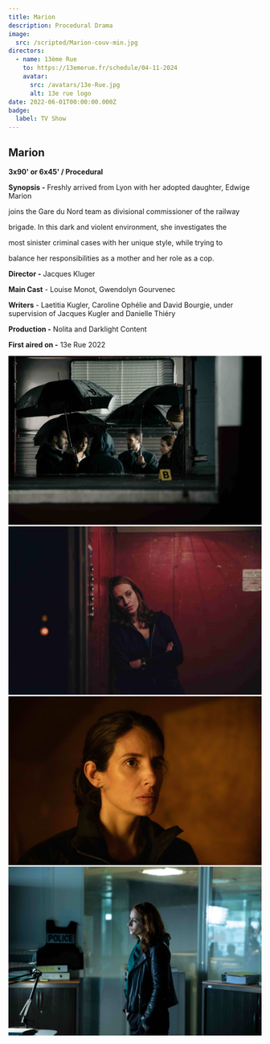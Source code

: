 ```yaml
---
title: Marion
description: Procedural Drama
image:
  src: /scripted/Marion-couv-min.jpg
directors:
  - name: 13ème Rue
    to: https://13emerue.fr/schedule/04-11-2024
    avatar:
      src: /avatars/13e-Rue.jpg
      alt: 13e rue logo
date: 2022-06-01T00:00:00.000Z
badge:
  label: TV Show
---
```


## Marion

**3x90' or 6x45' / Procedural**

**Synopsis -** Freshly arrived from Lyon with her adopted daughter, Edwige Marion

joins the Gare du Nord team as divisional commissioner of the railway

brigade. In this dark and violent environment, she investigates the

most sinister criminal cases with her unique style, while trying to

balance her responsibilities as a mother and her role as a cop.

**Director -** Jacques Kluger

**Main Cast** - Louise Monot, Gwendolyn Gourvenec

**Writers** - Laetitia Kugler, Caroline Ophélie and David Bourgie, under supervision of Jacques Kugler and Danielle Thiéry

**Production -** Nolita and Darklight Content

**First aired on -** 13e Rue 2022

![Marion4.jpeg](/scripted/Marion4.jpeg)![Marion3.jpeg](/scripted/Marion3.jpeg)![Marion2.jpeg](/scripted/Marion2.jpeg)![Marion1.jpeg](/scripted/Marion1.jpeg)
